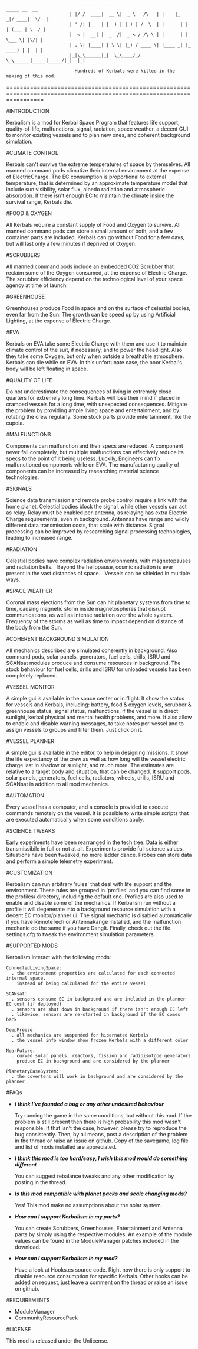                              _  ________ _____  ____          _      _____  _____ __  __
                            | |/ /  ____|  __ \|  _ \   /\   | |    |_   _|/ ____|  \/  |
                            | ' /| |__  | |__) | |_) | /  \  | |      | | | (___ | \  / |
                            |  < |  __| |  _  /|  _ < / /\ \ | |      | |  \___ \| |\/| |
                            | . \| |____| | \ \| |_) / ____ \| |____ _| |_ ____) | |  | |
                            |_|\_\______|_|  \_\____/_/    \_\______|_____|_____/|_|  |_|

                              Hundreds of Kerbals were killed in the making of this mod.
=======================================================================================================================


#INTRODUCTION

  Kerbalism is a mod for Kerbal Space Program that features life support, quality-of-life,
  malfunctions, signal, radiation, space weather, a decent GUI to monitor existing vessels
  and to plan new ones, and coherent background simulation.


#CLIMATE CONTROL

  Kerbals can't survive the extreme temperatures of space by themselves. All manned command
  pods climatize their internal environment at the expense of ElectricCharge. The EC consumption
  is proportional to external temperature, that is determined by an approximate temperature
  model that include sun visibility, solar flux, albedo radiation and atmospheric absorption.
  If there isn't enough EC to maintain the climate inside the survival range, Kerbals die.


#FOOD & OXYGEN

  All Kerbals require a constant supply of Food and Oxygen to survive. All manned command
  pods can store a small amount of both, and a few container parts are included. Kerbals
  can go without Food for a few days, but will last only a few minutes if deprived of Oxygen.


#SCRUBBERS

  All manned command pods include an embedded CO2 Scrubber that reclaim some of the Oxygen
  consumed, at the expense of Electric Charge. The scrubber efficiency depend on the
  technological level of your space agency at time of launch.


#GREENHOUSE

  Greenhouses produce Food in space and on the surface of celestial bodies, even far from the
  Sun. The growth can be speed up by using Artificial Lighting, at the expense of Electric Charge.


#EVA

  Kerbals on EVA take some Electric Charge with them and use it to maintain climate control of the
  suit, if necessary, and to power the headlight. Also they take some Oxygen, but only when outside
  a breathable atmosphere. Kerbals can die while on EVA. In this unfortunate case, the poor Kerbal's
  body will be left floating in space.


#QUALITY OF LIFE

  Do not underestimate the consequences of living in extremely close quarters for extremely
  long time. Kerbals will lose their mind if placed in cramped vessels for a long time, with
  unexpected consequences. Mitigate the problem by providing ample living space and entertainment,
  and by rotating the crew regularly. Some stock parts provide entertainment, like the cupola.


#MALFUNCTIONS

  Components can malfunction and their specs are reduced. A component never fail completely,
  but multiple malfunctions can effectively reduce its specs to the point of it being useless.
  Luckily, Engineers can fix malfunctioned components while on EVA. The manufacturing quality of
  components can be increased by researching material science technologies.


#SIGNALS

  Science data transmission and remote probe control require a link with the home planet.
  Celestial bodies block the signal, while other vessels can act as relay. Relay must be enabled
  per-antenna, as relaying has extra Electric Charge requirements, even in background.
  Antennas have range and wildly different data transmission costs, that scale with distance.
  Signal processing can be improved by researching signal processing technologies, leading to increased range.


#RADIATION

  Celestial bodies have complex radiation environments, with magnetopauses and radiation belts.
  Beyond the heliopause, cosmic radiation is ever present in the vast distances of space.
  Vessels can be shielded in multiple ways.


#SPACE WEATHER

  Coronal mass ejections from the Sun can hit planetary systems from time to time, causing magnetic storm
  inside magnetospheres that disrupt communications, as well as intense radiation over the whole system.
  Frequency of the storms as well as time to impact depend on distance of the body from the Sun.


#COHERENT BACKGROUND SIMULATION

  All mechanics described are simulated coherently in background. Also command pods, solar panels,
  generators, fuel cells, drills, ISRU and SCANsat modules produce and consume resources in background.
  The stock behaviour for fuel cells, drills and ISRU for unloaded vessels has been completely replaced.


#VESSEL MONITOR

  A simple gui is available in the space center or in flight. It show the status for vessels and
  Kerbals, including: battery, food & oxygen levels, scrubber & greenhouse status, signal status,
  malfunctions, if the vessel is in direct sunlight, kerbal physical and mental health problems, and more.
  It also allow to enable and disable warning messages, to take notes per-vessel and to assign vessels
  to groups and filter them. Just click on it.


#VESSEL PLANNER

  A simple gui is available in the editor, to help in designing missions. It show the life expectancy
  of the crew as well as how long will the vessel electric charge last in shadow or sunlight, and much more.
  The estimates are relative to a target body and situation, that can be changed. It support pods, solar
  panels, generators, fuel cells, radiators, wheels, drills, ISRU and SCANsat in addition to all mod mechanics.
  
  
#AUTOMATION

  Every vessel has a computer, and a console is provided to execute commands remotely on the vessel. It is
  possible to write simple scripts that are executed automatically when some conditions apply.


#SCIENCE TWEAKS

  Early experiments have been rearranged in the tech tree. Data is either transmissibile in full or not
  at all. Experiments provide full science values. Situations have been tweaked, no more ladder dance.
  Probes can store data and perform a simple telemetry experiment.


#CUSTOMIZATION

  Kerbalism can run arbitrary 'rules' that deal with life support and the environment. These rules are
  grouped in 'profiles' and you can find some in the profiles/ directory, including the default one.
  Profiles are also used to enable and disable some of the mechanics. If Kerbalism run without a profile
  it will degenerate into a background resource simulation with a decent EC monitor/planner ui.
  The signal mechanic is disabled automatically if you have RemoteTech or AntennaRange installed, and
  the malfunction mechanic do the same if you have DangIt. Finally, check out the file settings.cfg to
  tweak the environment simulation parameters.


#SUPPORTED MODS

  Kerbalism interact with the following mods:

    ConnectedLivingSpace:
      . the environment properties are calculated for each connected internal space,
        instead of being calculated for the entire vessel

    SCANsat:
      . sensors consume EC in background and are included in the planner EC cost (if deployed)
      . sensors are shut down in background if there isn't enough EC left
      . likewise, sensors are re-started in background if the EC comes back

    DeepFreeze:
      . all mechanics are suspended for hibernated Kerbals
      . the vessel info window show frozen Kerbals with a different color

    NearFuture:
      . curved solar panels, reactors, fission and radioisotope generators
        produce EC in background and are considered by the planner

    PlanetaryBaseSystem:
      . the coverters will work in background and are considered by the planner


#FAQs

  - ***I think I've founded a bug or any other undesired behaviour***

    Try running the game in the same conditions, but without this mod. If the problem is still present then
    there is high probability this mod wasn't responsible. If that isn't the case, however, please try to
    reproduce the bug consistently. Then, by all means, post a description of the problem in the thread or
    raise an issue on github. Copy of the savegame, log file and list of mods installed are appreciated.


  - ***I think this mod is too hard/easy, I wish this mod would do something different***

    You can suggest rebalance tweaks and any other modification by posting in the thread.


  - ***Is this mod compatible with planet packs and scale changing mods?***

    Yes! This mod make no assumptions about the solar system.


  - ***How can I support Kerbalism in my parts?***

    You can create Scrubbers, Greenhouses, Entertainment and Antenna parts by simply using the respective modules.
    An example of the module values can be found in the ModuleManager patches included in the download.


  - ***How can I support Kerbalism in my mod?***

    Have a look at Hooks.cs source code. Right now there is only support to disable resource consumption for specific
    Kerbals. Other hooks can be added on request, just leave a comment on the thread or raise an issue on github.



#REQUIREMENTS

  - ModuleManager
  - CommunityResourcePack


#LICENSE

  This mod is released under the Unlicense.

